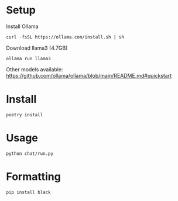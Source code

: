 # Setup

Install Ollama

```
curl -fsSL https://ollama.com/install.sh | sh
```

Download llama3 (4.7GB)

```
ollama run llama3
```

Other models available: https://github.com/ollama/ollama/blob/main/README.md#quickstart

# Install

```
poetry install
```

# Usage

```
python chat/run.py
```

# Formatting

```
pip install black
```
